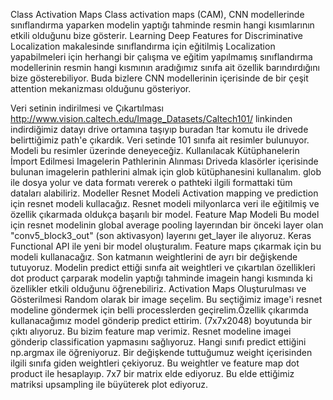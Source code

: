 Class Activation Maps
Class activation maps (CAM), CNN modellerinde sınıflandırma yaparken modelin yaptığı tahminde resmin hangi kısımlarının etkili olduğunu bize gösterir. Learning Deep Features for Discriminative Localization makalesinde sınıflandırma için eğitilmiş Localization yapabilmeleri için herhangi bir çalışma ve eğitim yapılmamış sınıflandırma modellerinin resmin hangi kısmının aradığımız sınıfa ait özellik barındırdığını bize gösterebiliyor. Buda bizlere CNN modellerinin içerisinde de bir çeşit attention mekanizması olduğunu gösteriyor. 

Veri setinin indirilmesi ve Çıkartılması
http://www.vision.caltech.edu/Image_Datasets/Caltech101/ linkinden indirdiğimiz datayı drive ortamına taşıyıp buradan !tar komutu ile drivede belirttiğimiz path'e çıkardık. Veri setinde 101 sınıfa ait resimler bulunuyor. Modeli bu resimler üzerinde deneyeceğiz.
Kullanılacak Kütüphanelerin İmport Edilmesi
Imagelerin Pathlerinin Alınması
Driveda klasörler içerisinde bulunan imagelerin pathlerini almak için glob kütüphanesini kullanalım. glob ile dosya yolur ve data formatı vererek o pathteki ilgili formattaki tüm dataları alabiliriz.
Modeller
Resnet Modeli
Activation mapping ve prediction için resnet modeli kullacağız. Resnet modeli milyonlarca veri ile eğitilmiş ve özellik çıkarmada oldukça başarılı bir model.
Feature Map Modeli
Bu model için resnet modelinin global average pooling layerından bir önceki layer olan "conv5_block3_out" (son aktivasyon) layerını get_layer ile alıyoruz.
Keras Functional API ile yeni bir model oluşturalım. Feature maps çıkarmak için bu modeli kullanacağız.
Son katmanın weightlerini de ayrı bir değişkende tutuyoruz. Modelin predict ettiği sınıfa ait weightleri ve çıkartılan özellikleri dot product çarparak modelin yaptığı tahminde imagein hangi kısmında ki özellikler etkili olduğunu öğrenebiliriz.
Activation Maps Oluşturulması ve Gösterilmesi
Random olarak bir image seçelim. Bu seçtiğimiz image'i resnet modeline göndermek için belli processlerden geçirelim.Özellik çıkarımda kullanacağımız model gönderip predict ettirim. (7x7x2048) boyutunda bir çıktı alıyoruz. Bu bizim feature map verimiz.
Resnet modeline imagei gönderip classification yapmasını sağlıyoruz. Hangi sınıfı predict ettiğini np.argmax ile öğreniyoruz.
Bir değişkende tuttuğumuz weight içerisinden ilgili sınıfa giden weightleri çekiyoruz. Bu weightler ve feature map dot product ile hesaplayıp. 7x7 bir matrix elde ediyoruz.
Bu elde ettiğimiz matriksi upsampling ile büyüterek plot ediyoruz.
